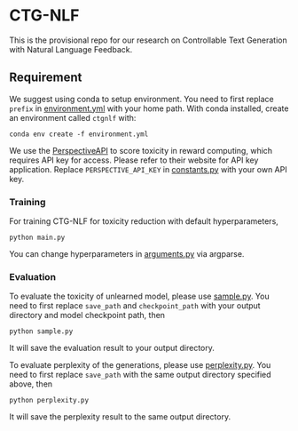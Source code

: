 # CTG-NLF

This is the provisional repo for our research on Controllable Text Generation with Natural Language Feedback.

## Requirement
We suggest using conda to setup environment. You need to first replace ``prefix`` in [environment.yml](environment.yml) with your home path. With conda installed, create an environment called `ctgnlf` with:
```
conda env create -f environment.yml
```

We use the [PerspectiveAPI](https://github.com/conversationai/perspectiveapi) to score toxicity in reward computing, which requires API key for access.
Please refer to their website for API key application. Replace `PERSPECTIVE_API_KEY` in [constants.py](utils/constants.py) with your own API key.

### Training

For training CTG-NLF for toxicity reduction with default hyperparameters,
```
python main.py
```
You can change hyperparameters in [arguments.py](arguments.py) via argparse.

### Evaluation

To evaluate the toxicity of unlearned model, please use [sample.py](sample.py). You need to first replace ``save_path`` and ``checkpoint_path`` with your output directory and model checkpoint path, then
```
python sample.py
```
It will save the evaluation result to your output directory.

To evaluate perplexity of the generations, please use [perplexity.py](perplexity.py). You need to first replace ``save_path`` with the same output directory specified above, then
```
python perplexity.py
```
It will save the perplexity result to the same output directory.




